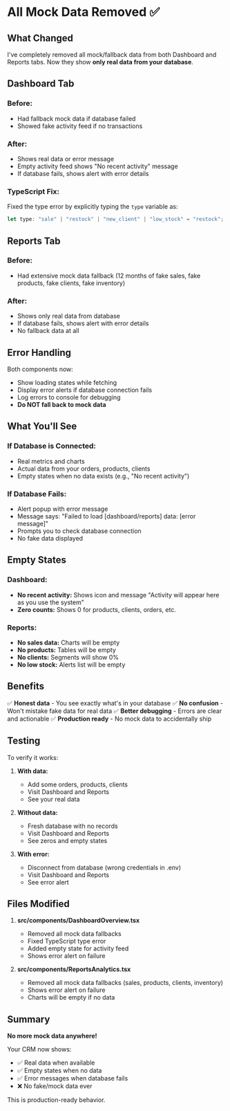 # All Mock Data Removed ✅

## What Changed

I've completely removed all mock/fallback data from both Dashboard and Reports tabs. Now they show **only real data from your database**.

## Dashboard Tab

### Before:

- Had fallback mock data if database failed
- Showed fake activity feed if no transactions

### After:

- Shows real data or error message
- Empty activity feed shows "No recent activity" message
- If database fails, shows alert with error details

### TypeScript Fix:

Fixed the type error by explicitly typing the `type` variable as:

```typescript
let type: "sale" | "restock" | "new_client" | "low_stock" = "restock";
```

## Reports Tab

### Before:

- Had extensive mock data fallback (12 months of fake sales, fake products, fake clients, fake inventory)

### After:

- Shows only real data from database
- If database fails, shows alert with error details
- No fallback data at all

## Error Handling

Both components now:

- Show loading states while fetching
- Display error alerts if database connection fails
- Log errors to console for debugging
- **Do NOT fall back to mock data**

## What You'll See

### If Database is Connected:

- Real metrics and charts
- Actual data from your orders, products, clients
- Empty states when no data exists (e.g., "No recent activity")

### If Database Fails:

- Alert popup with error message
- Message says: "Failed to load [dashboard/reports] data: [error message]"
- Prompts you to check database connection
- No fake data displayed

## Empty States

### Dashboard:

- **No recent activity:** Shows icon and message "Activity will appear here as you use the system"
- **Zero counts:** Shows 0 for products, clients, orders, etc.

### Reports:

- **No sales data:** Charts will be empty
- **No products:** Tables will be empty
- **No clients:** Segments will show 0%
- **No low stock:** Alerts list will be empty

## Benefits

✅ **Honest data** - You see exactly what's in your database
✅ **No confusion** - Won't mistake fake data for real data
✅ **Better debugging** - Errors are clear and actionable
✅ **Production ready** - No mock data to accidentally ship

## Testing

To verify it works:

1. **With data:**

   - Add some orders, products, clients
   - Visit Dashboard and Reports
   - See your real data

2. **Without data:**

   - Fresh database with no records
   - Visit Dashboard and Reports
   - See zeros and empty states

3. **With error:**
   - Disconnect from database (wrong credentials in .env)
   - Visit Dashboard and Reports
   - See error alert

## Files Modified

1. **src/components/DashboardOverview.tsx**

   - Removed all mock data fallbacks
   - Fixed TypeScript type error
   - Added empty state for activity feed
   - Shows error alert on failure

2. **src/components/ReportsAnalytics.tsx**
   - Removed all mock data fallbacks (sales, products, clients, inventory)
   - Shows error alert on failure
   - Charts will be empty if no data

## Summary

**No more mock data anywhere!**

Your CRM now shows:

- ✅ Real data when available
- ✅ Empty states when no data
- ✅ Error messages when database fails
- ❌ No fake/mock data ever

This is production-ready behavior.
